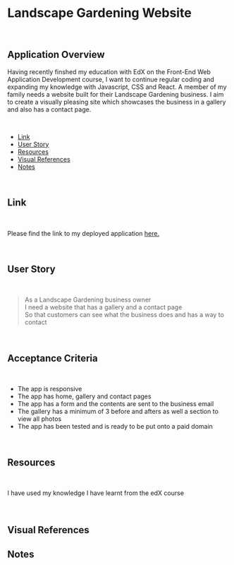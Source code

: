 <h1>Landscape Gardening Website</h1>
  <br/>
 <h2>Application Overview</h2> 
   <p>Having recently finshed my education with EdX on the Front-End Web Application Development course, I want to continue regular coding and expanding my knowledge with Javascript, CSS and React. A member of my family needs a website built for their Landscape Gardening business. I aim to create a visually pleasing site which showcases the business in a gallery and also has a contact page.</p>
  
 <br/>
  <ul>
    <li><a href="https://github.com/tyrkgithub/landscaping/blob/main/README.md#link">Link</a></li>
    <li><a href="https://github.com/tyrkgithub/landscaping/blob/main/README.md#acceptance-criteria">User Story</a></li>
    <li><a href="https://github.com/tyrkgithub/landscaping/blob/main/README.md#resources">Resources</a></li>
    <li><a href="https://github.com/tyrkgithub/landscaping/blob/main/README.md#visual-references">Visual References</a></li>
    <li><a href="https://github.com/tyrkgithub/landscaping/blob/main/README.md#notes">Notes</a></li>
  
  </ul>
  <br/>
  
 <h2>Link</h2>
  
  <br/>
  
  <p> Please find the link to my deployed application <a href="https://chrisyorkelandscaping.netlify.app/gallery">here.</a> </p>
  
  <br/>
  
 <h2>User Story</h2>
  
  <br/>
  
  >As a Landscape Gardening business owner<br/>
     I need a website that has a gallery and a contact page<br/>
     So that customers can see what the business does and has a way to contact<br/>
  </p>
  
  <br/>

  
<h2>Acceptance Criteria</h2>

  <br/>
  
 
  <ul>
    <li>The app is responsive</li>
    <li>The app has home, gallery and contact pages</li>
    <li>The app has a form and the contents are sent to the business email</li>
    <li>The gallery has a minimum of 3 before and afters as well a section to view all photos</li>
    <li>The app has been tested and is ready to be put onto a paid domain</li>
  </ul>
  
  <br/>

<h2>Resources</h2>

  <br/>
 
  <p>I have used my knowledge I have learnt from the edX course<br/>
   <br/>
  
  <br/>

 <h2>Visual References</h2>



  
 <h2>Notes</h2>
 




